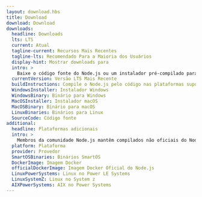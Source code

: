 ```yaml
---
layout: download.hbs
title: Download
download: Download
downloads:
  headline: Downloads
  lts: LTS
  current: Atual
  tagline-current: Recursos Mais Recentes
  tagline-lts: Recomendado Para a Maioria dos Usuários
  display-hint: Mostrar downloads para
  intro: >
    Baixe o código fonte do Node.js ou um instalador pré-compilado para o seu sistema, e comece a desenvolver hoje.
  currentVersion: Versão LTS Mais Recente
  buildInstructions: Compile o Node.js pelo código nas plataformas suportadas
  WindowsInstaller: Instalador Windows
  WindowsBinary: Binário para Windows
  MacOSInstaller: Instalador macOS
  MacOSBinary: Binário para macOS
  LinuxBinaries: Binários para Linux
  SourceCode: Código fonte
additional:
  headline: Plataformas adicionais
  intro: >
    Membros da comunidade Node.js mantêm compilados não oficiais do Node.js para plataformas adicionais. Note, tais compilados não são mantidos pela equipe oficial do Node.js e podem não estar no mesmo nível de compilação da versão atual do Node.js.
  platform: Plataforma
  provider: Provedor
  SmartOSBinaries: Binários SmartOS
  DockerImage: Imagem Docker
  officialDockerImage: Imagem Docker Oficial do Node.js
  LinuxPowerSystems: Linux no Power LE Systems
  LinuxSystemZ: Linux no System z
  AIXPowerSystems: AIX no Power Systems
---
```


